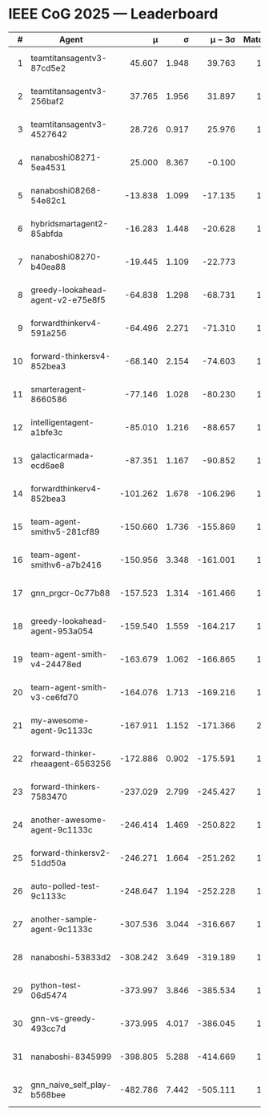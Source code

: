 # IEEE CoG 2025 — Leaderboard

| # | Agent | μ | σ | μ − 3σ | Matches | Updated |
|---:|---|---:|---:|---:|---:|---|
| 1 | teamtitansagentv3-87cd5e2 | 45.607 | 1.948 | 39.763 | 1660 | 2025-08-27 08:58 |
| 2 | teamtitansagentv3-256baf2 | 37.765 | 1.956 | 31.897 | 1660 | 2025-08-27 08:58 |
| 3 | teamtitansagentv3-4527642 | 28.726 | 0.917 | 25.976 | 1640 | 2025-08-27 08:58 |
| 4 | nanaboshi08271-5ea4531 | 25.000 | 8.367 | -0.100 | 80 | 2025-08-27 08:58 |
| 5 | nanaboshi08268-54e82c1 | -13.838 | 1.099 | -17.135 | 1380 | 2025-08-27 08:58 |
| 6 | hybridsmartagent2-85abfda | -16.283 | 1.448 | -20.628 | 1365 | 2025-08-27 08:58 |
| 7 | nanaboshi08270-b40ea88 | -19.445 | 1.109 | -22.773 | 480 | 2025-08-27 08:58 |
| 8 | greedy-lookahead-agent-v2-e75e8f5 | -64.838 | 1.298 | -68.731 | 1578 | 2025-08-27 08:58 |
| 9 | forwardthinkerv4-591a256 | -64.496 | 2.271 | -71.310 | 1460 | 2025-08-27 08:58 |
| 10 | forward-thinkersv4-852bea3 | -68.140 | 2.154 | -74.603 | 1519 | 2025-08-27 08:58 |
| 11 | smarteragent-8660586 | -77.146 | 1.028 | -80.230 | 1375 | 2025-08-27 08:58 |
| 12 | intelligentagent-a1bfe3c | -85.010 | 1.216 | -88.657 | 1521 | 2025-08-27 08:58 |
| 13 | galacticarmada-ecd6ae8 | -87.351 | 1.167 | -90.852 | 1520 | 2025-08-27 08:58 |
| 14 | forwardthinkerv4-852bea3 | -101.262 | 1.678 | -106.296 | 1342 | 2025-08-27 08:58 |
| 15 | team-agent-smithv5-281cf89 | -150.660 | 1.736 | -155.869 | 1920 | 2025-08-27 08:58 |
| 16 | team-agent-smithv6-a7b2416 | -150.956 | 3.348 | -161.001 | 1880 | 2025-08-27 08:58 |
| 17 | gnn_prgcr-0c77b88 | -157.523 | 1.314 | -161.466 | 1360 | 2025-08-27 08:58 |
| 18 | greedy-lookahead-agent-953a054 | -159.540 | 1.559 | -164.217 | 1678 | 2025-08-27 08:58 |
| 19 | team-agent-smith-v4-24478ed | -163.679 | 1.062 | -166.865 | 1660 | 2025-08-27 08:58 |
| 20 | team-agent-smith-v3-ce6fd70 | -164.076 | 1.713 | -169.216 | 1760 | 2025-08-27 08:58 |
| 21 | my-awesome-agent-9c1133c | -167.911 | 1.152 | -171.366 | 2320 | 2025-08-27 08:58 |
| 22 | forward-thinker-rheaagent-6563256 | -172.886 | 0.902 | -175.591 | 1788 | 2025-08-27 08:58 |
| 23 | forward-thinkers-7583470 | -237.029 | 2.799 | -245.427 | 1760 | 2025-08-27 08:58 |
| 24 | another-awesome-agent-9c1133c | -246.414 | 1.469 | -250.822 | 1880 | 2025-08-27 08:58 |
| 25 | forward-thinkersv2-51dd50a | -246.271 | 1.664 | -251.262 | 1928 | 2025-08-27 08:58 |
| 26 | auto-polled-test-9c1133c | -248.647 | 1.194 | -252.228 | 1480 | 2025-08-27 08:58 |
| 27 | another-sample-agent-9c1133c | -307.536 | 3.044 | -316.667 | 1920 | 2025-08-27 08:58 |
| 28 | nanaboshi-53833d2 | -308.242 | 3.649 | -319.189 | 1580 | 2025-08-27 08:58 |
| 29 | python-test-06d5474 | -373.997 | 3.846 | -385.534 | 1640 | 2025-08-27 08:58 |
| 30 | gnn-vs-greedy-493cc7d | -373.995 | 4.017 | -386.045 | 1560 | 2025-08-27 08:58 |
| 31 | nanaboshi-8345999 | -398.805 | 5.288 | -414.669 | 1660 | 2025-08-27 08:58 |
| 32 | gnn_naive_self_play-b568bee | -482.786 | 7.442 | -505.111 | 1220 | 2025-08-27 08:58 |
